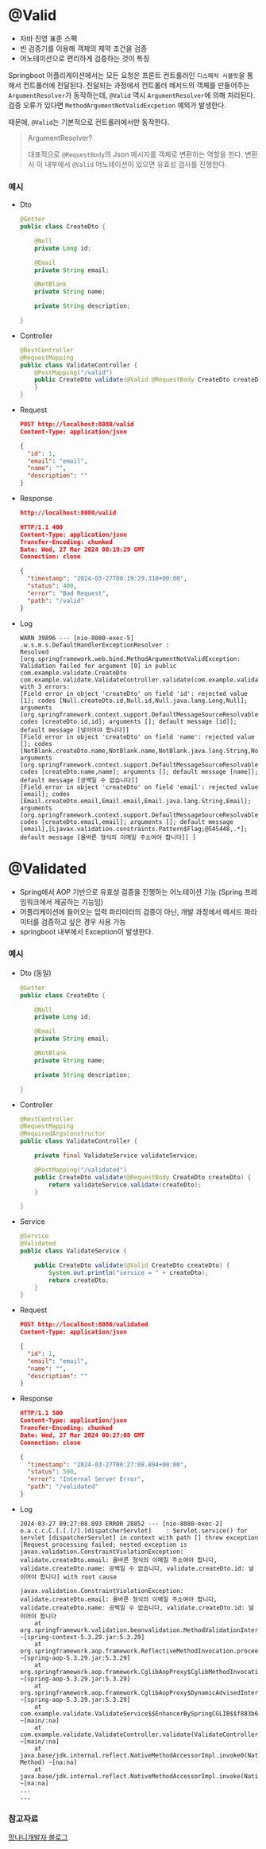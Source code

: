 # @Valid

- 자바 진영 표준 스펙
- 빈 검증기를 이용해 객체의 제약 조건을 검증
- 어노테이션으로 편리하게 검증하는 것이 특징

Springboot 어플리케이션에서는 모든 요청은 프론트 컨트롤러인 `디스패처 서블릿`을 통해서 컨트롤러에 전달된다.
전달되는 과정에서 컨트롤러 메서드의 객체를 만들어주는 `ArgumentResolver`가 동작하는데, `@Valid` 역시 `ArgumentResolver`에 의해 처리된다.
검증 오류가 있다면 `MethodArgumentNotValidExcpetion` 예외가 발생한다.

때문에, `@Valid`는 기본적으로 컨트롤러에서만 동작한다.

> ArgumentResolver?
> 
> 대표적으로 `@RequestBody`의 Json 메시지를 객체로 변환하는 역할을 한다.
> 변환 시 이 내부에서 `@Valid` 어노테이션이 있으면 유효성 검사를 진행한다.

### 예시

- Dto
    ```java
    @Getter
    public class CreateDto {
    
        @Null
        private Long id;
    
        @Email
        private String email;
    
        @NotBlank
        private String name;
    
        private String description;
    
    }
    ```
- Controller
    ```java
    @RestController
    @RequestMapping
    public class ValidateController {
        @PostMapping("/valid")
        public CreateDto validate(@Valid @RequestBody CreateDto createDto) {
        }
    }
    ```
- Request
    ```json
    POST http://localhost:8080/valid
    Content-Type: application/json

    {
      "id": 1,
      "email": "email",
      "name": "",
      "description": ""
    }
    ```

- Response
    ```json
    http://localhost:8080/valid

    HTTP/1.1 400
    Content-Type: application/json
    Transfer-Encoding: chunked
    Date: Wed, 27 Mar 2024 00:19:29 GMT
    Connection: close

    {
      "timestamp": "2024-03-27T00:19:29.310+00:00",
      "status": 400,
      "error": "Bad Request",
      "path": "/valid"
    }
    ```

- Log
    ```text
    WARN 39896 --- [nio-8080-exec-5] .w.s.m.s.DefaultHandlerExceptionResolver : 
    Resolved [org.springframework.web.bind.MethodArgumentNotValidException: 
    Validation failed for argument [0] in public com.example.validate.CreateDto com.example.validate.ValidateController.validate(com.example.validate.CreateDto) with 3 errors: 
    [Field error in object 'createDto' on field 'id': rejected value [1]; codes [Null.createDto.id,Null.id,Null.java.lang.Long,Null]; 
    arguments [org.springframework.context.support.DefaultMessageSourceResolvable: codes [createDto.id,id]; arguments []; default message [id]]; default message [널이어야 합니다]] 
    [Field error in object 'createDto' on field 'name': rejected value []; codes [NotBlank.createDto.name,NotBlank.name,NotBlank.java.lang.String,NotBlank]; 
    arguments [org.springframework.context.support.DefaultMessageSourceResolvable: codes [createDto.name,name]; arguments []; default message [name]]; default message [공백일 수 없습니다]] 
    [Field error in object 'createDto' on field 'email': rejected value [email]; codes [Email.createDto.email,Email.email,Email.java.lang.String,Email]; 
    arguments [org.springframework.context.support.DefaultMessageSourceResolvable: codes [createDto.email,email]; arguments []; default message [email],[Ljavax.validation.constraints.Pattern$Flag;@545448,.*]; default message [올바른 형식의 이메일 주소여야 합니다]] ]
    ```
  
# @Validated

- Spring에서 AOP 기반으로 유효성 검증을 진행하는 어노테이션 기능 (Spring 프레임워크에서 제공하는 기능임)
- 어플리케이션에 들어오는 입력 파라미터의 검증이 아닌, 개발 과정에서 메서드 파라미터를 검증하고 싶은 경우 사용 가능
- springboot 내부에서 Exception이 발생한다.

### 예시

- Dto (동일)
  ```java
  @Getter
  public class CreateDto {
  
      @Null
      private Long id;
  
      @Email
      private String email;
  
      @NotBlank
      private String name;
  
      private String description;
  
  }
  ```

- Controller
  ```java
  @RestController
  @RequestMapping
  @RequiredArgsConstructor
  public class ValidateController {
  
      private final ValidateService validateService;
  
      @PostMapping("/validated")
      public CreateDto validate(@RequestBody CreateDto createDto) {
          return validateService.validate(createDto);
      }
  
  }
  ```

- Service
  ```java
  @Service
  @Validated
  public class ValidateService {
  
      public CreateDto validate(@Valid CreateDto createDto) {
          System.out.println("service = " + createDto);
          return createDto;
      }
  }
  ```
  
- Request
  ```json
  POST http://localhost:8080/validated
  Content-Type: application/json
  
  {
    "id": 1,
    "email": "email",
    "name": "",
    "description": ""
  }
  ```
  
- Response
  ```json
  HTTP/1.1 500 
  Content-Type: application/json
  Transfer-Encoding: chunked
  Date: Wed, 27 Mar 2024 00:27:08 GMT
  Connection: close
  
  {
    "timestamp": "2024-03-27T00:27:08.894+00:00",
    "status": 500,
    "error": "Internal Server Error",
    "path": "/validated"
  }
  ```
  
- Log
  ```text
  2024-03-27 09:27:08.893 ERROR 28852 --- [nio-8080-exec-2] o.a.c.c.C.[.[.[/].[dispatcherServlet]    : Servlet.service() for servlet [dispatcherServlet] in context with path [] threw exception [Request processing failed; nested exception is javax.validation.ConstraintViolationException: validate.createDto.email: 올바른 형식의 이메일 주소여야 합니다, validate.createDto.name: 공백일 수 없습니다, validate.createDto.id: 널이어야 합니다] with root cause

  javax.validation.ConstraintViolationException: validate.createDto.email: 올바른 형식의 이메일 주소여야 합니다, validate.createDto.name: 공백일 수 없습니다, validate.createDto.id: 널이어야 합니다
      at org.springframework.validation.beanvalidation.MethodValidationInterceptor.invoke(MethodValidationInterceptor.java:120) ~[spring-context-5.3.29.jar:5.3.29]
      at org.springframework.aop.framework.ReflectiveMethodInvocation.proceed(ReflectiveMethodInvocation.java:186) ~[spring-aop-5.3.29.jar:5.3.29]
      at org.springframework.aop.framework.CglibAopProxy$CglibMethodInvocation.proceed(CglibAopProxy.java:763) ~[spring-aop-5.3.29.jar:5.3.29]
      at org.springframework.aop.framework.CglibAopProxy$DynamicAdvisedInterceptor.intercept(CglibAopProxy.java:708) ~[spring-aop-5.3.29.jar:5.3.29]
      at com.example.validate.ValidateService$$EnhancerBySpringCGLIB$$f883b6fe.validate(<generated>) ~[main/:na]
      at com.example.validate.ValidateController.validate(ValidateController.java:27) ~[main/:na]
      at java.base/jdk.internal.reflect.NativeMethodAccessorImpl.invoke0(Native Method) ~[na:na]
      at java.base/jdk.internal.reflect.NativeMethodAccessorImpl.invoke(NativeMethodAccessorImpl.java:62) ~[na:na]
  ...
  ...
  ```
  


### 참고자료

[망나니개발자 블로그](https://mangkyu.tistory.com/174)